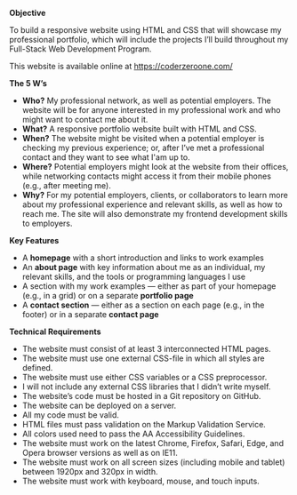 **Objective**

To build a responsive website using HTML and CSS that will showcase my
professional portfolio, which will include the projects I’ll build throughout
my Full-Stack Web Development Program.

This website is available online at https://coderzeroone.com/

**The 5 W’s**

- **Who?** My professional network, as well as potential employers. The website will be
for anyone interested in my professional work and who might want to contact me
about it.
- **What?** A responsive portfolio website built with HTML and CSS.
- **When?** The website might be visited when a potential employer is checking my
previous experience; or, after I’ve met a professional contact and they want to see
what I'am up to.
- **Where?** Potential employers might look at the website from their offices, while
networking contacts might access it from their mobile phones (e.g., after meeting
me).
- **Why?** For my potential employers, clients, or collaborators to learn more about my
professional experience and relevant skills, as well as how to reach me. The site will
also demonstrate my frontend development skills to employers.

**Key Features**

- A **homepage** with a short introduction and links to work examples
- An **about page** with key information about me as an individual, my relevant skills,
and the tools or programming languages I use
- A section with my work examples — either as part of your homepage (e.g., in a grid)
or on a separate **portfolio page**
- A **contact section** — either as a section on each page (e.g., in the footer) or in a
separate **contact page**

**Technical Requirements**
- The website must consist of at least 3 interconnected HTML pages.
- The website must use one external CSS-file in which all styles are defined.
- The website must use either CSS variables or a CSS preprocessor.
- I will not include any external CSS libraries that I didn’t write myself.
- The website’s code must be hosted in a Git repository on GitHub.
- The website can be deployed on a server.
- All my code must be valid.
- HTML files must pass validation on the Markup Validation Service.
- All colors used need to pass the AA Accessibility Guidelines.
- The website must work on the latest Chrome, Firefox, Safari, Edge, and Opera
browser versions as well as on IE11.
- The website must work on all screen sizes (including mobile and tablet) between
1920px and 320px in width.
- The website must work with keyboard, mouse, and touch inputs.

